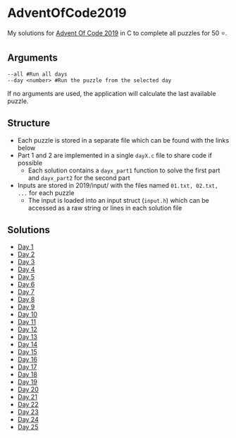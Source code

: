 # AdventOfCode2019
My solutions for [Advent Of Code 2019](https://adventofcode.com/2019) in C to complete all puzzles for 50 ⭐.

## Arguments
```
--all #Run all days
--day <number> #Run the puzzle from the selected day
```
If no arguments are used, the application will calculate the last available puzzle.

## Structure
- Each puzzle is stored in a separate file which can be found with the links below
- Part 1 and 2 are implemented in a single `dayX.c` file to share code if possible
  - Each solution contains a `dayx_part1` function to solve the first part and `dayx_part2` for the second part
- Inputs are stored in 2019/input/ with the files named `01.txt, 02.txt, ...` for each puzzle
  - The input is loaded into an input struct (`input.h`) which can be accessed as a raw string or lines in each solution file

## Solutions
- [Day 1](src/day01.c)
- [Day 2](src/day02.c)
- [Day 3](src/day03.c)
- [Day 4](src/day04.c)
- [Day 5](src/day05.c)
- [Day 6](src/day06.c)
- [Day 7](src/day07.c)
- [Day 8](src/day08.c)
- [Day 9](src/day09.c)
- [Day 10](src/day10.c)
- [Day 11](src/day11.c)
- [Day 12](src/day12.c)
- [Day 13](src/day13.c)
- [Day 14](src/day14.c)
- [Day 15](src/day15.c)
- [Day 16](src/day16.c)
- [Day 17](src/day17.c)
- [Day 18](src/day18.c)
- [Day 19](src/day19.c)
- [Day 20](src/day20.c)
- [Day 21](src/day21.c)
- [Day 22](src/day22.c)
- [Day 23](src/day23.c)
- [Day 24](src/day24.c)
- [Day 25](src/day25.c)